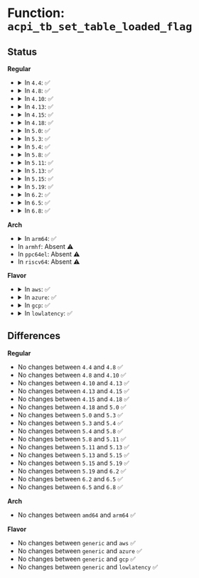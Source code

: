 # Function: <code>acpi_tb_set_table_loaded_flag</code>

## Status
<b>Regular</b>
<ul>
<li>
<details>
<summary>In <code>4.4</code>: ✅</summary>

```c
void acpi_tb_set_table_loaded_flag(u32 table_index, u8 is_loaded);
```

**Collision:** Unique Global

**Inline:** No

**Transformation:** False

**Instances:**

```
In drivers/acpi/acpica/tbdata.c (ffffffff814a49b9)
Location: drivers/acpi/acpica/tbdata.c:758
Inline: False
Direct callers:
  - drivers/acpi/acpica/nsload.c:acpi_ns_load_table
  - drivers/acpi/acpica/tbxfload.c:acpi_unload_parent_table
```
**Symbols:**

```
ffffffff814a49b9-ffffffff814a4a07: acpi_tb_set_table_loaded_flag (STB_GLOBAL)
```
</details>
</li>
<li>
<details>
<summary>In <code>4.8</code>: ✅</summary>

```c
void acpi_tb_set_table_loaded_flag(u32 table_index, u8 is_loaded);
```

**Collision:** Unique Global

**Inline:** No

**Transformation:** False

**Instances:**

```
In drivers/acpi/acpica/tbdata.c (ffffffff814f3cf8)
Location: drivers/acpi/acpica/tbdata.c:758
Inline: False
Direct callers:
  - drivers/acpi/acpica/nsload.c:acpi_ns_load_table
  - drivers/acpi/acpica/tbxfload.c:acpi_unload_parent_table
```
**Symbols:**

```
ffffffff814f3cf8-ffffffff814f3d46: acpi_tb_set_table_loaded_flag (STB_GLOBAL)
```
</details>
</li>
<li>
<details>
<summary>In <code>4.10</code>: ✅</summary>

```c
void acpi_tb_set_table_loaded_flag(u32 table_index, u8 is_loaded);
```

**Collision:** Unique Global

**Inline:** No

**Transformation:** False

**Instances:**

```
In drivers/acpi/acpica/tbdata.c (ffffffff81516838)
Location: drivers/acpi/acpica/tbdata.c:754
Inline: False
Direct callers:
  - drivers/acpi/acpica/nsload.c:acpi_ns_load_table
  - drivers/acpi/acpica/tbdata.c:acpi_tb_unload_table
```
**Symbols:**

```
ffffffff81516838-ffffffff81516886: acpi_tb_set_table_loaded_flag (STB_GLOBAL)
```
</details>
</li>
<li>
<details>
<summary>In <code>4.13</code>: ✅</summary>

```c
void acpi_tb_set_table_loaded_flag(u32 table_index, u8 is_loaded);
```

**Collision:** Unique Global

**Inline:** No

**Transformation:** False

**Instances:**

```
In drivers/acpi/acpica/tbdata.c (ffffffff815270a0)
Location: drivers/acpi/acpica/tbdata.c:754
Inline: False
Direct callers:
  - drivers/acpi/acpica/nsload.c:acpi_ns_load_table
```
**Symbols:**

```
ffffffff815270a0-ffffffff815270f1: acpi_tb_set_table_loaded_flag (STB_GLOBAL)
```
</details>
</li>
<li>
<details>
<summary>In <code>4.15</code>: ✅</summary>

```c
void acpi_tb_set_table_loaded_flag(u32 table_index, u8 is_loaded);
```

**Collision:** Unique Global

**Inline:** No

**Transformation:** False

**Instances:**

```
In drivers/acpi/acpica/tbdata.c (ffffffff8157e74c)
Location: drivers/acpi/acpica/tbdata.c:919
Inline: False
Direct callers:
  - drivers/acpi/acpica/nsload.c:acpi_ns_load_table
```
**Symbols:**

```
ffffffff8157e74c-ffffffff8157e79d: acpi_tb_set_table_loaded_flag (STB_GLOBAL)
```
</details>
</li>
<li>
<details>
<summary>In <code>4.18</code>: ✅</summary>

```c
void acpi_tb_set_table_loaded_flag(u32 table_index, u8 is_loaded);
```

**Collision:** Unique Global

**Inline:** No

**Transformation:** False

**Instances:**

```
In drivers/acpi/acpica/tbdata.c (ffffffff815b592b)
Location: drivers/acpi/acpica/tbdata.c:885
Inline: False
Direct callers:
  - drivers/acpi/acpica/nsload.c:acpi_ns_load_table
  - drivers/acpi/acpica/tbdata.c:acpi_tb_unload_table
```
**Symbols:**

```
ffffffff815b592b-ffffffff815b597c: acpi_tb_set_table_loaded_flag (STB_GLOBAL)
```
</details>
</li>
<li>
<details>
<summary>In <code>5.0</code>: ✅</summary>

```c
void acpi_tb_set_table_loaded_flag(u32 table_index, u8 is_loaded);
```

**Collision:** Unique Global

**Inline:** No

**Transformation:** False

**Instances:**

```
In drivers/acpi/acpica/tbdata.c (ffffffff815cece7)
Location: drivers/acpi/acpica/tbdata.c:885
Inline: False
Direct callers:
  - drivers/acpi/acpica/nsload.c:acpi_ns_load_table
  - drivers/acpi/acpica/tbdata.c:acpi_tb_unload_table
```
**Symbols:**

```
ffffffff815cece7-ffffffff815ced38: acpi_tb_set_table_loaded_flag (STB_GLOBAL)
```
</details>
</li>
<li>
<details>
<summary>In <code>5.3</code>: ✅</summary>

```c
void acpi_tb_set_table_loaded_flag(u32 table_index, u8 is_loaded);
```

**Collision:** Unique Global

**Inline:** No

**Transformation:** False

**Instances:**

```
In drivers/acpi/acpica/tbdata.c (ffffffff81600555)
Location: drivers/acpi/acpica/tbdata.c:886
Inline: False
Direct callers:
  - drivers/acpi/acpica/nsload.c:acpi_ns_load_table
  - drivers/acpi/acpica/tbdata.c:acpi_tb_unload_table
```
**Symbols:**

```
ffffffff81600555-ffffffff816005a6: acpi_tb_set_table_loaded_flag (STB_GLOBAL)
```
</details>
</li>
<li>
<details>
<summary>In <code>5.4</code>: ✅</summary>

```c
void acpi_tb_set_table_loaded_flag(u32 table_index, u8 is_loaded);
```

**Collision:** Unique Global

**Inline:** No

**Transformation:** False

**Instances:**

```
In drivers/acpi/acpica/tbdata.c (ffffffff81621a00)
Location: drivers/acpi/acpica/tbdata.c:887
Inline: False
Direct callers:
  - drivers/acpi/acpica/nsload.c:acpi_ns_load_table
  - drivers/acpi/acpica/tbdata.c:acpi_tb_unload_table
```
**Symbols:**

```
ffffffff81621a00-ffffffff81621a51: acpi_tb_set_table_loaded_flag (STB_GLOBAL)
```
</details>
</li>
<li>
<details>
<summary>In <code>5.8</code>: ✅</summary>

```c
void acpi_tb_set_table_loaded_flag(u32 table_index, u8 is_loaded);
```

**Collision:** Unique Global

**Inline:** No

**Transformation:** False

**Instances:**

```
In drivers/acpi/acpica/tbdata.c (ffffffff816cdffd)
Location: drivers/acpi/acpica/tbdata.c:887
Inline: False
Direct callers:
  - drivers/acpi/acpica/nsload.c:acpi_ns_load_table
  - drivers/acpi/acpica/tbdata.c:acpi_tb_unload_table
```
**Symbols:**

```
ffffffff816cdffd-ffffffff816ce04e: acpi_tb_set_table_loaded_flag (STB_GLOBAL)
```
</details>
</li>
<li>
<details>
<summary>In <code>5.11</code>: ✅</summary>

```c
void acpi_tb_set_table_loaded_flag(u32 table_index, u8 is_loaded);
```

**Collision:** Unique Global

**Inline:** No

**Transformation:** False

**Instances:**

```
In drivers/acpi/acpica/tbdata.c (ffffffff816ec003)
Location: drivers/acpi/acpica/tbdata.c:887
Inline: False
Direct callers:
  - drivers/acpi/acpica/nsload.c:acpi_ns_load_table
  - drivers/acpi/acpica/tbdata.c:acpi_tb_unload_table
```
**Symbols:**

```
ffffffff816ec003-ffffffff816ec054: acpi_tb_set_table_loaded_flag (STB_GLOBAL)
```
</details>
</li>
<li>
<details>
<summary>In <code>5.13</code>: ✅</summary>

```c
void acpi_tb_set_table_loaded_flag(u32 table_index, u8 is_loaded);
```

**Collision:** Unique Global

**Inline:** No

**Transformation:** False

**Instances:**

```
In drivers/acpi/acpica/tbdata.c (ffffffff816cdedc)
Location: drivers/acpi/acpica/tbdata.c:887
Inline: False
Direct callers:
  - drivers/acpi/acpica/nsload.c:acpi_ns_load_table
  - drivers/acpi/acpica/tbdata.c:acpi_tb_unload_table
```
**Symbols:**

```
ffffffff816cdedc-ffffffff816cdf2d: acpi_tb_set_table_loaded_flag (STB_GLOBAL)
```
</details>
</li>
<li>
<details>
<summary>In <code>5.15</code>: ✅</summary>

```c
void acpi_tb_set_table_loaded_flag(u32 table_index, u8 is_loaded);
```

**Collision:** Unique Global

**Inline:** No

**Transformation:** False

**Instances:**

```
In drivers/acpi/acpica/tbdata.c (ffffffff817453ac)
Location: drivers/acpi/acpica/tbdata.c:887
Inline: False
Direct callers:
  - drivers/acpi/acpica/nsload.c:acpi_ns_load_table
  - drivers/acpi/acpica/tbdata.c:acpi_tb_unload_table
```
**Symbols:**

```
ffffffff817453ac-ffffffff817453fd: acpi_tb_set_table_loaded_flag (STB_GLOBAL)
```
</details>
</li>
<li>
<details>
<summary>In <code>5.19</code>: ✅</summary>

```c
void acpi_tb_set_table_loaded_flag(u32 table_index, u8 is_loaded);
```

**Collision:** Unique Global

**Inline:** No

**Transformation:** False

**Instances:**

```
In drivers/acpi/acpica/tbdata.c (ffffffff8187714a)
Location: drivers/acpi/acpica/tbdata.c:915
Inline: False
Direct callers:
  - drivers/acpi/acpica/nsload.c:acpi_ns_load_table
  - drivers/acpi/acpica/tbdata.c:acpi_tb_unload_table
```
**Symbols:**

```
ffffffff8187714a-ffffffff818771a7: acpi_tb_set_table_loaded_flag (STB_GLOBAL)
```
</details>
</li>
<li>
<details>
<summary>In <code>6.2</code>: ✅</summary>

```c
void acpi_tb_set_table_loaded_flag(u32 table_index, u8 is_loaded);
```

**Collision:** Unique Global

**Inline:** No

**Transformation:** False

**Instances:**

```
In drivers/acpi/acpica/tbdata.c (ffffffff819b8f70)
Location: drivers/acpi/acpica/tbdata.c:915
Inline: False
Direct callers:
  - drivers/acpi/acpica/nsload.c:acpi_ns_load_table
  - drivers/acpi/acpica/tbdata.c:acpi_tb_unload_table
```
**Symbols:**

```
ffffffff819b8f70-ffffffff819b8fce: acpi_tb_set_table_loaded_flag (STB_GLOBAL)
```
</details>
</li>
<li>
<details>
<summary>In <code>6.5</code>: ✅</summary>

```c
void acpi_tb_set_table_loaded_flag(u32 table_index, u8 is_loaded);
```

**Collision:** Unique Global

**Inline:** No

**Transformation:** False

**Instances:**

```
In drivers/acpi/acpica/tbdata.c (ffffffff81a00100)
Location: drivers/acpi/acpica/tbdata.c:915
Inline: False
Direct callers:
  - drivers/acpi/acpica/nsload.c:acpi_ns_load_table
  - drivers/acpi/acpica/tbdata.c:acpi_tb_unload_table
```
**Symbols:**

```
ffffffff81a00100-ffffffff81a0015e: acpi_tb_set_table_loaded_flag (STB_GLOBAL)
```
</details>
</li>
<li>
<details>
<summary>In <code>6.8</code>: ✅</summary>

```c
void acpi_tb_set_table_loaded_flag(u32 table_index, u8 is_loaded);
```

**Collision:** Unique Global

**Inline:** No

**Transformation:** False

**Instances:**

```
In drivers/acpi/acpica/tbdata.c (ffffffff81a4af80)
Location: drivers/acpi/acpica/tbdata.c:915
Inline: False
Direct callers:
  - drivers/acpi/acpica/nsload.c:acpi_ns_load_table
  - drivers/acpi/acpica/tbdata.c:acpi_tb_unload_table
```
**Symbols:**

```
ffffffff81a4af80-ffffffff81a4afde: acpi_tb_set_table_loaded_flag (STB_GLOBAL)
```
</details>
</li>
</ul>
<b>Arch</b>
<ul>
<li>
<details>
<summary>In <code>arm64</code>: ✅</summary>

```c
void acpi_tb_set_table_loaded_flag(u32 table_index, u8 is_loaded);
```

**Collision:** Unique Global

**Inline:** No

**Transformation:** False

**Instances:**

```
In drivers/acpi/acpica/tbdata.c (ffff8000107970f4)
Location: drivers/acpi/acpica/tbdata.c:887
Inline: False
Direct callers:
  - drivers/acpi/acpica/nsload.c:acpi_ns_load_table
```
**Symbols:**

```
ffff8000107970f4-ffff800010797164: acpi_tb_set_table_loaded_flag (STB_GLOBAL)
```
</details>
</li>
<li>
In <code>armhf</code>: Absent ⚠️
</li>
<li>
In <code>ppc64el</code>: Absent ⚠️
</li>
<li>
In <code>riscv64</code>: Absent ⚠️
</li>
</ul>
<b>Flavor</b>
<ul>
<li>
<details>
<summary>In <code>aws</code>: ✅</summary>

```c
void acpi_tb_set_table_loaded_flag(u32 table_index, u8 is_loaded);
```

**Collision:** Unique Global

**Inline:** No

**Transformation:** False

**Instances:**

```
In drivers/acpi/acpica/tbdata.c (ffffffff815fbdc1)
Location: drivers/acpi/acpica/tbdata.c:887
Inline: False
Direct callers:
  - drivers/acpi/acpica/nsload.c:acpi_ns_load_table
```
**Symbols:**

```
ffffffff815fbdc1-ffffffff815fbe12: acpi_tb_set_table_loaded_flag (STB_GLOBAL)
```
</details>
</li>
<li>
<details>
<summary>In <code>azure</code>: ✅</summary>

```c
void acpi_tb_set_table_loaded_flag(u32 table_index, u8 is_loaded);
```

**Collision:** Unique Global

**Inline:** No

**Transformation:** False

**Instances:**

```
In drivers/acpi/acpica/tbdata.c (ffffffff815e72ec)
Location: drivers/acpi/acpica/tbdata.c:887
Inline: False
Direct callers:
  - drivers/acpi/acpica/nsload.c:acpi_ns_load_table
```
**Symbols:**

```
ffffffff815e72ec-ffffffff815e733d: acpi_tb_set_table_loaded_flag (STB_GLOBAL)
```
</details>
</li>
<li>
<details>
<summary>In <code>gcp</code>: ✅</summary>

```c
void acpi_tb_set_table_loaded_flag(u32 table_index, u8 is_loaded);
```

**Collision:** Unique Global

**Inline:** No

**Transformation:** False

**Instances:**

```
In drivers/acpi/acpica/tbdata.c (ffffffff81615ce0)
Location: drivers/acpi/acpica/tbdata.c:887
Inline: False
Direct callers:
  - drivers/acpi/acpica/nsload.c:acpi_ns_load_table
  - drivers/acpi/acpica/tbdata.c:acpi_tb_unload_table
```
**Symbols:**

```
ffffffff81615ce0-ffffffff81615d31: acpi_tb_set_table_loaded_flag (STB_GLOBAL)
```
</details>
</li>
<li>
<details>
<summary>In <code>lowlatency</code>: ✅</summary>

```c
void acpi_tb_set_table_loaded_flag(u32 table_index, u8 is_loaded);
```

**Collision:** Unique Global

**Inline:** No

**Transformation:** False

**Instances:**

```
In drivers/acpi/acpica/tbdata.c (ffffffff8162fb90)
Location: drivers/acpi/acpica/tbdata.c:887
Inline: False
Direct callers:
  - drivers/acpi/acpica/nsload.c:acpi_ns_load_table
  - drivers/acpi/acpica/tbdata.c:acpi_tb_unload_table
```
**Symbols:**

```
ffffffff8162fb90-ffffffff8162fbe1: acpi_tb_set_table_loaded_flag (STB_GLOBAL)
```
</details>
</li>
</ul>

## Differences
<b>Regular</b>
<ul>
<li>
No changes between <code>4.4</code> and <code>4.8</code> ✅
</li>
<li>
No changes between <code>4.8</code> and <code>4.10</code> ✅
</li>
<li>
No changes between <code>4.10</code> and <code>4.13</code> ✅
</li>
<li>
No changes between <code>4.13</code> and <code>4.15</code> ✅
</li>
<li>
No changes between <code>4.15</code> and <code>4.18</code> ✅
</li>
<li>
No changes between <code>4.18</code> and <code>5.0</code> ✅
</li>
<li>
No changes between <code>5.0</code> and <code>5.3</code> ✅
</li>
<li>
No changes between <code>5.3</code> and <code>5.4</code> ✅
</li>
<li>
No changes between <code>5.4</code> and <code>5.8</code> ✅
</li>
<li>
No changes between <code>5.8</code> and <code>5.11</code> ✅
</li>
<li>
No changes between <code>5.11</code> and <code>5.13</code> ✅
</li>
<li>
No changes between <code>5.13</code> and <code>5.15</code> ✅
</li>
<li>
No changes between <code>5.15</code> and <code>5.19</code> ✅
</li>
<li>
No changes between <code>5.19</code> and <code>6.2</code> ✅
</li>
<li>
No changes between <code>6.2</code> and <code>6.5</code> ✅
</li>
<li>
No changes between <code>6.5</code> and <code>6.8</code> ✅
</li>
</ul>
<b>Arch</b>
<ul>
<li>
No changes between <code>amd64</code> and <code>arm64</code> ✅
</li>
</ul>
<b>Flavor</b>
<ul>
<li>
No changes between <code>generic</code> and <code>aws</code> ✅
</li>
<li>
No changes between <code>generic</code> and <code>azure</code> ✅
</li>
<li>
No changes between <code>generic</code> and <code>gcp</code> ✅
</li>
<li>
No changes between <code>generic</code> and <code>lowlatency</code> ✅
</li>
</ul>
